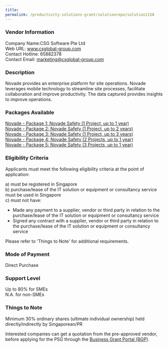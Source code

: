 ```yaml
---
title: 
permalink: /productivity-solutions-grant/solutionrepo/solution1158
---
```


### Vendor Information
Company Name:CSG Software Pte Ltd <br>Web URL: www.csglobal-group.com <br>Contact Hotline: 65882378 <br>Contact Email: marketing@csglobal-group.com <br>

### Description

Novade provides an enterprise platform for site operations. Novade leverages mobile technology to streamline site processes, facilitate collaboration and improve productivity. The data captured provides insights to improve operations.

### Packages Available

<a href='https://www.gobusiness.gov.sg/images/psg/Desensitised_CSG_Software_20200234_Annex_3_Part_1.pdf' target='_blank'>Novade - Package 1: Novade Safety (1 Project, up to 1 year)</a><br/>
<a href='https://www.gobusiness.gov.sg/images/psg/Desensitised_CSG_Software_20200234_Annex_3_Part_2.pdf' target='_blank'>Novade - Package 2: Novade Safety (1 Project, up to 2 years)</a><br/>
<a href='https://www.gobusiness.gov.sg/images/psg/Desensitised_CSG_Software_20200234_Annex_3_Part_3.pdf' target='_blank'>Novade - Package 3: Novade Safety (1 Project, up to 3 years)</a><br/>
<a href='https://www.gobusiness.gov.sg/images/psg/Desensitised_CSG_Software_20200234_Annex_3_Part_4.pdf' target='_blank'>Novade - Package 4: Novade Safety (2 Projects, up to 1 year)</a><br/>
<a href='https://www.gobusiness.gov.sg/images/psg/Desensitised_CSG_Software_20200234_Annex_3_Part_5.pdf' target='_blank'>Novade - Package 5: Novade Safety (3 Projects, up to 1 year)</a><br/>

### Eligibility Criteria

Applicants must meet the following eligibility criteria at the point of application:

a) must be registered in Singapore <br>
b) purchase/lease of the IT solution or equipment or consultancy service must be used in Singapore <br>
c) must not have:
- Made any payment to a supplier, vendor or third party in relation to the purchase/lease of the IT solution or equipment or consultancy service
- Signed any contract with a supplier, vendor or third party in relation to the purchase/lease of the IT solution or equipment or consultancy service

Please refer to 'Things to Note' for additional requirements.

### Mode of Payment
Direct Purchase

### Support Level
Up to 80% for SMEs <br>
N.A. for non-SMEs

### Things to Note
Minimum 30% ordinary shares (ultimate individual ownership) held directly/indirectly by Singaporean/PR

Interested companies can get a quotation from the pre-approved vendor, before applying for the PSG through the <a target='_blank' href='https://www.businessgrants.gov.sg/'>Business Grant Portal (BGP)</a>.
